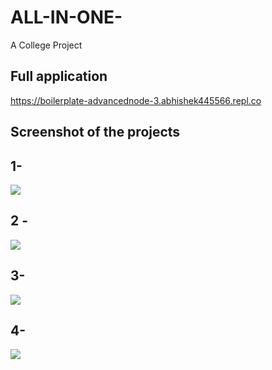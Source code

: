 # ALL-IN-ONE-
A College Project 

## Full application
https://boilerplate-advancednode-3.abhishek445566.repl.co

## Screenshot of the projects

## 1- 
![](https://user-images.githubusercontent.com/45648611/135093719-3908427f-73fb-454f-a2b2-b62bcd511168.PNG)


## 2 -
![](https://user-images.githubusercontent.com/45648611/135091722-66ad1495-927a-4acb-9de4-675be2bcb507.PNG)

## 3-
![](https://user-images.githubusercontent.com/45648611/135091943-dc82e0a7-3cd7-422a-b747-a63110bbf4ca.PNG)

## 4-
![](https://user-images.githubusercontent.com/45648611/135091972-e5a2c72b-9d85-4502-8648-b52febead4d2.PNG)

